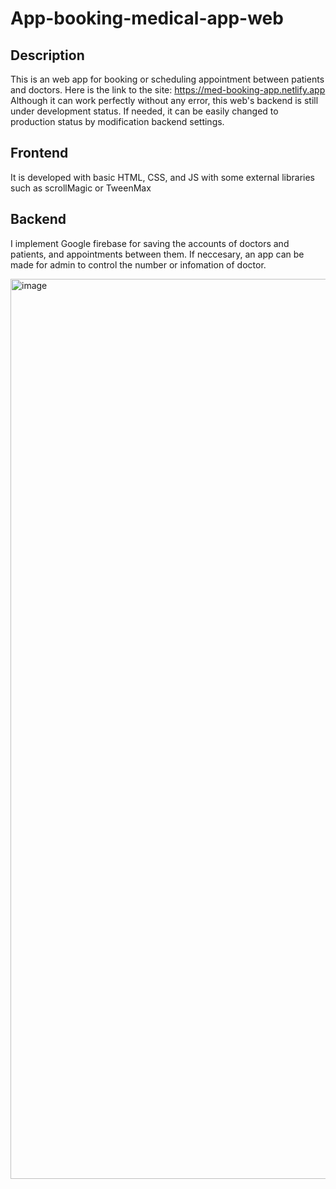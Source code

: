 # App-booking-medical-app-web

## Description

This is an web app for booking or scheduling appointment between patients and doctors. Here is the link to the site: https://med-booking-app.netlify.app <br>
Although it can work perfectly without any error, this web's backend is still under development status. If needed, it can be easily changed to production status by modification backend settings.

## Frontend
It is developed with basic HTML, CSS, and JS with some external libraries such as scrollMagic or TweenMax

## Backend
I implement Google firebase for saving the accounts of doctors and patients, and appointments between them. If neccesary, an app can be made for admin to control the number or infomation of doctor.

<img width="1440" alt="image" src="https://user-images.githubusercontent.com/72744045/184691995-8ea2603d-7b24-4887-9184-a8bd623a46a7.png">
